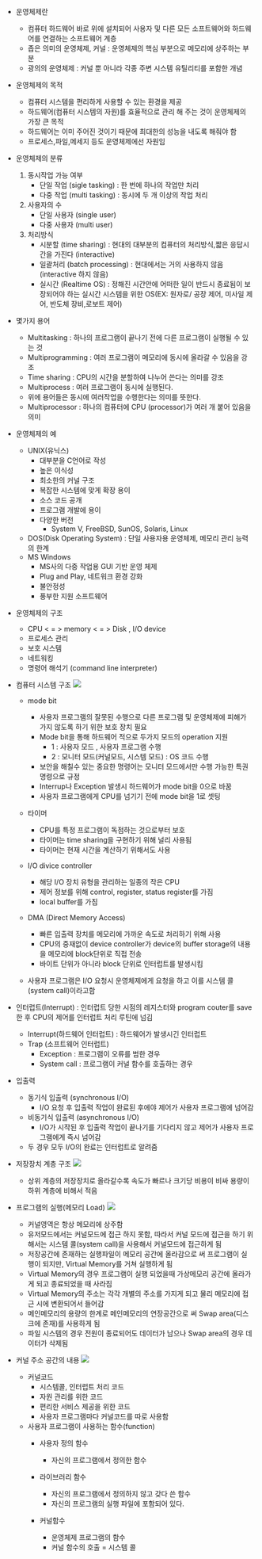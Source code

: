 - 운영체제란
  - 컴퓨터 하드웨어 바로 위에 설치되어 사용자 및 다른 모든 소프트웨어와 하드웨어를 연결하는 소프트웨어 계층
  - 좁은 의미의 운영체제, 커널 : 운영체제의 핵심 부분으로 메모리에 상주하는 부분
  - 광의의 운영체제 : 커널 뿐 아니라 각종 주변 시스템 유틸리티를 포함한 개념
- 운영체제의 목적
  - 컴퓨터 시스템을 편리하게 사용할 수 있는 환경을 제공 
  - 하드웨어(컴퓨터 시스템의 자원)를 효율적으로 관리 해 주는 것이 운영체제의 가장 큰 목적
  - 하드웨어는 이미 주어진 것이기 때문에 최대한의 성능을 내도록 해줘야 함 
  - 프로세스,파일,메세지 등도 운영체제에선 자원임
- 운영체제의 분류
  1. 동시작업 가능 여부
     - 단일 작업 (sigle tasking) : 한 번에 하나의 작업만 처리
     - 다중 작업 (multi tasking) : 동시에 두 개 이상의 작업 처리
  2. 사용자의 수
     - 단일 사용자 (single user)
     - 다중 사용자 (multi user)
  3. 처리방식
     - 시분할 (time sharing) : 현대의 대부분의 컴퓨터의 처리방식,짧은 응답시간을 가진다 (interactive)
     - 일괄처리 (batch processing) : 현대에서는 거의 사용하지 않음 (interactive 하지 않음)
     - 실시간 (Realtime OS) : 정해진 시간안에 어떠한 일이 반드시 종료됨이 보장되어야 하는 실시간 시스템을 위한 OS(EX: 원자로/ 공장 제어, 미사일 제어, 반도체 장비,로보트 제어)
- 몇가지 용어
  - Multitasking :  하나의 프로그램이 끝나기 전에 다른 프로그램이 실행될 수 있는 것
  - Multiprogramming : 여러 프로그램이 메모리에 동시에 올라갈 수 있음을 강조
  - Time sharing :  CPU의 시간을 분할하여 나누어 쓴다는 의미를 강조
  - Multiprocess : 여러 프로그램이 동시에 실행된다.
  - 위에 용어들은 동시에 여러작업을 수행한다는 의미를 뜻한다.
  - Multiprocessor : 하나의 컴퓨터에 CPU (processor)가 여러 개 붙어 있음을 의미
- 운영체제의 예
  - UNIX(유닉스)
    - 대부분을 C언어로 작성
    - 높은 이식성
    - 최소한의 커널 구조
    - 복잡한 시스템에 맞게 확장 용이
    - 소스 코드 공개
    - 프로그램 개발에 용이
    - 다양한 버전
      - System V, FreeBSD, SunOS, Solaris, Linux    
  - DOS(Disk Operating System) : 단일 사용자용 운영체제, 메모리 관리 능력의 한계
  - MS Windows
    - MS사의 다중 작업용 GUI 기반 운영 체제
    - Plug and Play, 네트워크 환경 강화
    - 불안정성
    - 풍부한 지원 소프트웨어
- 운영체제의 구조
  - CPU < = > memory < = > Disk , I/O device 
  - 프로세스 관리
  - 보호 시스템
  - 네트워킹
  - 명령어 해석기 (command line interpreter)

- 컴퓨터 시스템 구조
    <img src="./img1.jpeg" /> 
    - mode bit 
      - 사용자 프로그램의 잘못된 수행으로 다른 프로그램 및 운영체제에 피해가 가지 않도록 하기 위한 보호 장치 필요
      - Mode bit을 통해 하드웨어 적으로 두가지 모드의 operation 지원
        - 1 : 사용자 모드 , 사용자 프로그램 수행
        - 2 : 모니터 모드(커널모드, 시스템 모드) : OS 코드 수행
      - 보안을 해칠수 있는 중요한 명령어는 모니터 모드에서만 수행 가능한 특권 명령으로 규정
      - Interrup나 Exception 발생시 하드웨어가 mode bit을 0으로 바꿈
      - 사용자 프로그램에게 CPU를 넘기기 전에 mode bit을 1로 셋팅
    - 타이머
      - CPU를 특정 프로그램이 독점하는 것으로부터 보호
      - 타이머는 time sharing을 구현하기 위해 널리 사용됨
      - 타이머는 현재 시간을 계산하기 위해서도 사용
    - I/O divice controller
        - 해당 I/O 장치 유형을 관리하는 일종의 작은 CPU
        - 제어 정보를 위해 control, register, status register를 가짐
        - local buffer를 가짐
    - DMA (Direct Memory Access)
      - 빠른 입출력 장치를 메모리에 가까운 속도로 처리하기 위해 사용
      - CPU의 중재없이 device controller가 device의 buffer storage의 내용을 메모리에 block단위로 직접 전송
      - 바이트 단위가 아니라 block 단위로 인터럽트를 발생시킴

    - 사용자 프로그램은 I/O 요청시 운영체제에게 요청을 하고 이를 시스템 콜(system call)이라고함
  
- 인터럽트(Interrupt) : 인터럽트 당한 시점의 레지스터와 program couter를 save 한 후 CPU의 제어를 인터럽트 처리 루틴에 넘김
  - Interrupt(하드웨어 인터럽트) : 하드웨어가 발생시긴 인터럽트
  - Trap (소프트웨어 인터럽트)
    - Exception : 프로그램이 오류를 범한 경우
    - System call : 프로그램이 커널 함수를 호출하는 경우

- 입출력
  - 동기식 입출력 (synchronous I/O)
    - I/O 요청 후 입출력 작업이 완료된 후에야 제어가 사용자 프로그램에 넘어감
  - 비동기식 입출력 (asynchronous I/O)
    - I/O가 시작된 후 입출력 작업이 끝나기를 기다리지 않고 제어가 사용자 프로그램에게 즉시 넘어감
  - 두 경우 모두 I/O의 완료는 인터럽트로 알려줌

- 저장장치 계층 구조
  <img src="./img2.jpeg" />
  - 상위 계층의 저장장치로 올라갈수록 속도가 빠르나 크기당 비용이 비싸 용량이 하위 계층에 비해서 적음

- 프로그램의 실행(메모리 Load)
  <img src = "./img3.jpeg" />
  - 커널영역은 항상 메모리에 상주함
  - 유저모드에서는 커널모드에 접근 하지 못함, 따라서 커널 모드에 접근을 하기 위해서는 시스템 콜(system call)을 사용해서 커널모드에 접근하게 됨
  - 저장공간에 존재하는 실행파일이 메모리 공간에 올라감으로 써 프로그램이 실행이 되지만, Virtual Memory를 거쳐 실행하게 됨
  - Virtual Memory의 경우 프로그램이 실행 되었을때 가상메모리 공간에 올라가게 되고 종료되었을 때 사라짐
  - Virtual Memory의 주소는 각각 개별의 주소를 가지게 되고 물리 메모리에 접근 시에 변환되어서 들어감
  - 메인메모리의 용량의 한계로 메인메모리의 연장공간으로 써 Swap area(디스크에 존재)를 사용하게 됨
  - 파일 시스템의 경우 전원이 종료되어도 데이터가 남으나 Swap area의 경우 데이터가 삭제됨 

- 커널 주소 공간의 내용
  <img src = "./img4.jpeg" />
  - 커널코드
    - 시스템콜, 인터럽트 처리 코드
    - 자원 관리를 위한 코드
    - 편리한 서비스 제공을 위한 코드
    - 사용자 프로그램마다 커널코드를 따로 사용함
  - 사용자 프로그램이 사용하는 함수(function)
    - 사용자 정의 함수
      - 자신의 프로그램에서 정의한 함수

    - 라이브러리 함수
      - 자신의 프로그램에서 정의하지 않고 갖다 쓴 함수
      - 자신의 프로그램의 실행 파일에 포함되어 있다.

    - 커널함수
      - 운영체제 프로그램의 함수
      - 커널 함수의 호출 = 시스템 콜
   